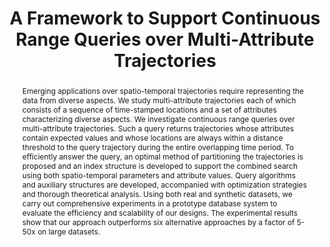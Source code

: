 ---
title: "A Framework to Support Continuous Range Queries over Multi-Attribute Trajectories"
authors:
- Jianqiu Xu
- admin
- Hua Lu

publication_types: ["1"]
publication: In *the Transactions on Knowledge and Data Engineering (TKDE)*
publication_short: In *TKDE*
publishDate: "2021-07-31"

abstract: Emerging applications over spatio-temporal trajectories require representing the data from diverse aspects. We study multi-attribute trajectories each of which consists of a sequence of time-stamped locations and a set of attributes characterizing diverse aspects. We investigate continuous range queries over multi-attribute trajectories. Such a query returns trajectories whose attributes contain expected values and whose locations are always within a distance threshold to the query trajectory during the entire overlapping time period. To efficiently answer the query, an optimal method of partitioning the trajectories is proposed and an index structure is developed to support the combined search using both spatio-temporal parameters and attribute values. Query algorithms and auxiliary structures are developed, accompanied with optimization strategies and thorough theoretical analysis. Using both real and synthetic datasets, we carry out comprehensive experiments in a prototype database system to evaluate the efficiency and scalability of our designs. The experimental results show that our approach outperforms six alternative approaches by a factor of 5-50x on large datasets.


#tags:
#- Source Themes
featured: true


links:
url_pdf: 'papers/tkde21-mat.pdf'

---